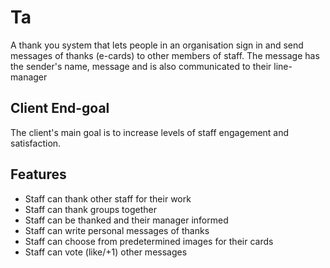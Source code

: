 # Ta

A thank you system that lets people in an organisation sign in and send messages of thanks (e-cards) to other members of staff. The message has the sender's name, message and is also communicated to their line-manager

## Client End-goal

The client's main goal is to increase levels of staff engagement and satisfaction.

## Features

- Staff can thank other staff for their work
- Staff can thank groups together
- Staff can be thanked and their manager informed
- Staff can write personal messages of thanks
- Staff can choose from predetermined images for their cards
- Staff can vote (like/+1) other messages
